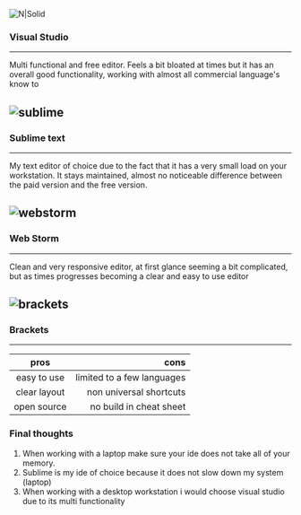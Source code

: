 ![N|Solid](https://icon-icons.com/icons2/615/PNG/48/Visual_Studio_icon-icons.com_56597.png)

### Visual Studio 
---
Multi functional and  free editor.
Feels a bit bloated at times but it has an overall good functionality, 
working with almost all commercial language's know to 

![sublime](http://icons.iconarchive.com/icons/bokehlicia/pacifica/256/sublime-text-icon.png) 
---
### Sublime text
---
My text editor of choice due to the fact that it has a very small load on your workstation.
It stays maintained,
almost no noticeable difference between the paid version and the free version.

![webstorm](https://icon-icons.com/icons2/1381/PNG/512/webstorm_93692.png)
---
### Web Storm
---
Clean and very responsive editor, at first glance seeming a bit complicated, but as times progresses becoming a clear and easy to use editor

![brackets](http://icons.iconarchive.com/icons/bokehlicia/alike/256/brackets-icon.png)
---
### Brackets
---

 | pros | cons |
|:--------:| -------------:|
| easy to use | limited to a few languages
clear layout | non universal shortcuts
open source | no build in cheat sheet 

### Final thoughts

 

 1. When working with a laptop make sure your ide does not take all of your memory.
 2. Sublime is my ide of choice because it does not slow down my system (laptop)
 3. When working with a desktop workstation i would choose visual studio due to its multi functionality
 

